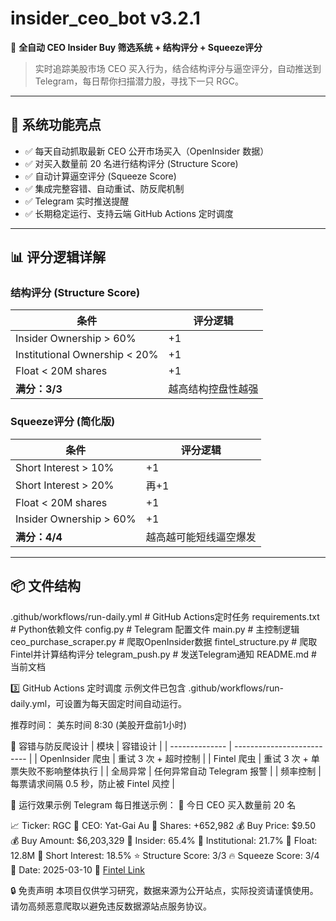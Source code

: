 # insider_ceo_bot v3.2.1

🚀 **全自动 CEO Insider Buy 筛选系统 + 结构评分 + Squeeze评分**

> 实时追踪美股市场 CEO 买入行为，结合结构评分与逼空评分，自动推送到 Telegram，每日帮你扫描潜力股，寻找下一只 RGC。

---

## 🌟 系统功能亮点

- ✅ 每天自动抓取最新 CEO 公开市场买入（OpenInsider 数据）
- ✅ 对买入数量前 20 名进行结构评分 (Structure Score)
- ✅ 自动计算逼空评分 (Squeeze Score)
- ✅ 集成完整容错、自动重试、防反爬机制
- ✅ Telegram 实时推送提醒
- ✅ 长期稳定运行、支持云端 GitHub Actions 定时调度

---

## 📊 评分逻辑详解

### 结构评分 (Structure Score)

| 条件 | 评分逻辑 |
|--|--|
| Insider Ownership > 60% | +1 |
| Institutional Ownership < 20% | +1 |
| Float < 20M shares | +1 |
| **满分：3/3** | 越高结构控盘性越强 |

### Squeeze评分 (简化版)

| 条件 | 评分逻辑 |
|--|--|
| Short Interest > 10% | +1 |
| Short Interest > 20% | 再+1 |
| Float < 20M shares | +1 |
| Insider Ownership > 60% | +1 |
| **满分：4/4** | 越高越可能短线逼空爆发 |

---

## 📦 文件结构
.github/workflows/run-daily.yml # GitHub Actions定时任务
requirements.txt # Python依赖文件
config.py # Telegram 配置文件
main.py # 主控制逻辑
ceo_purchase_scraper.py # 爬取OpenInsider数据
fintel_structure.py # 爬取Fintel并计算结构评分
telegram_push.py # 发送Telegram通知
README.md # 当前文档

3️⃣ GitHub Actions 定时调度
示例文件已包含 .github/workflows/run-daily.yml，可设置为每天固定时间自动运行。

推荐时间：
美东时间 8:30 (美股开盘前1小时)


🚨 容错与防反爬设计
| 模块             | 容错设计                       |
| -------------- | -------------------------- |
| OpenInsider 爬虫 | 重试 3 次 + 超时控制              |
| Fintel 爬虫      | 重试 3 次 + 单票失败不影响整体执行       |
| 全局异常           | 任何异常自动 Telegram 报警         |
| 频率控制           | 每票请求间隔 0.5 秒，防止被 Fintel 风控 |

🚀 运行效果示例
Telegram 每日推送示例：
🚨 今日 CEO 买入数量前 20 名

📈 Ticker: RGC
👤 CEO: Yat-Gai Au
🧮 Shares: +652,982
💰 Buy Price: $9.50
💰 Buy Amount: $6,203,329
🏦 Insider: 65.4%
🏦 Institutional: 21.7%
🧮 Float: 12.8M
🔻 Short Interest: 18.5%
⭐ Structure Score: 3/3
🔥 Squeeze Score: 3/4
📅 Date: 2025-03-10
🔗 [Fintel Link](https://fintel.io/s/us/rgc)


🔒 免责声明
本项目仅供学习研究，数据来源为公开站点，实际投资请谨慎使用。
请勿高频恶意爬取以避免违反数据源站点服务协议。
